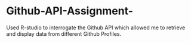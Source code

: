 # Github-API-Assignment-
Used R-studio to interrogate the Github API which allowed me to retrieve and display data from different Github Profiles.  

